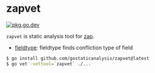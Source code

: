 # zapvet

[![pkg.go.dev][gopkg-badge]][gopkg]

`zapvet` is static analysis tool for [zap](https://pkg.go.dev/go.uber.org/zap).

* [fieldtype](./passes/fieldtype): fieldtype finds confliction type of field

```sh
$ go install github.com/gostaticanalysis/zapvet@latest
$ go vet -vettool=`zapvet` ./...
```

<!-- links -->
[gopkg]: https://pkg.go.dev/github.com/gostaticanalysis/zapvet
[gopkg-badge]: https://pkg.go.dev/badge/github.com/gostaticanalysis/zapvet?status.svg
